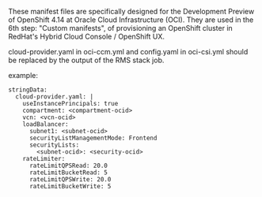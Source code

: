 These manifest files are specifically designed for the Development Preview of OpenShift 4.14 at Oracle Cloud Infrastructure (OCI). They are used in the 6th step: "Custom manifests", of provisioning an OpenShift cluster in RedHat's Hybrid Cloud Console / OpenShift UX. 

cloud-provider.yaml in oci-ccm.yml and config.yaml in oci-csi.yml should be replaced by the output of the RMS stack job. 

example:
```
stringData:
  cloud-provider.yaml: |
    useInstancePrincipals: true
    compartment: <compartment-ocid>
    vcn: <vcn-ocid>
    loadBalancer:
      subnet1: <subnet-ocid>
      securityListManagementMode: Frontend
      securityLists:
        <subnet-ocid>: <security-ocid>
    rateLimiter:
      rateLimitQPSRead: 20.0
      rateLimitBucketRead: 5
      rateLimitQPSWrite: 20.0
      rateLimitBucketWrite: 5
```
